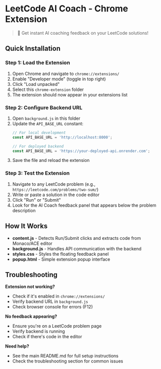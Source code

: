 # LeetCode AI Coach - Chrome Extension

> 🤖 Get instant AI coaching feedback on your LeetCode solutions!

## Quick Installation

### Step 1: Load the Extension

1. Open Chrome and navigate to `chrome://extensions/`
2. Enable "Developer mode" (toggle in top right)
3. Click "Load unpacked"
4. Select this `chrome-extension` folder
5. The extension should now appear in your extensions list

### Step 2: Configure Backend URL

1. Open `background.js` in this folder
2. Update the `API_BASE_URL` constant:
   ```javascript
   // For local development
   const API_BASE_URL = 'http://localhost:8000';
   
   // For deployed backend  
   const API_BASE_URL = 'https://your-deployed-api.onrender.com';
   ```
3. Save the file and reload the extension

### Step 3: Test the Extension

1. Navigate to any LeetCode problem (e.g., `https://leetcode.com/problems/two-sum/`)
2. Write or paste a solution in the code editor
3. Click "Run" or "Submit"
4. Look for the AI Coach feedback panel that appears below the problem description

## How It Works

- **content.js** - Detects Run/Submit clicks and extracts code from Monaco/ACE editor
- **background.js** - Handles API communication with the backend
- **styles.css** - Styles the floating feedback panel
- **popup.html** - Simple extension popup interface

## Troubleshooting

**Extension not working?**
- Check if it's enabled in `chrome://extensions/`
- Verify backend URL in `background.js`
- Check browser console for errors (F12)

**No feedback appearing?**
- Ensure you're on a LeetCode problem page
- Verify backend is running
- Check if there's code in the editor

**Need help?**
- See the main README.md for full setup instructions
- Check the troubleshooting section for common issues